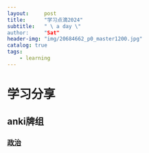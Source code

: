 ```yaml
---
layout:     post
title:      "学习点滴2024"
subtitle:   " \ a day \"
author:     "Sat"
header-img: "img/20684662_p0_master1200.jpg"
catalog: true
tags:
    - learning
---
```


# 学习分享

## anki牌组

### [政治](https://ankiweb.net/shared/info/1353295067)




